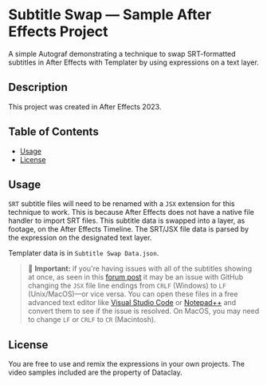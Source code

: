 # Subtitle Swap — Sample After Effects Project

A simple Autograf demonstrating a technique to swap SRT-formatted subtitles in After Effects with Templater by using expressions on a text layer.

## Description

This project was created in After Effects 2023. 

## Table of Contents

- [Usage](#usage)
- [License](#license)

## Usage

`SRT` subtitle files will need to be renamed with a `JSX` extension for this technique to work. This is because After Effects does not have a native file handler to import SRT files. This subtitle data is swapped into a layer, as footage, on the After Effects Timeline. The SRT/JSX file data is parsed by the expression on the designated text layer. 

Templater data is in `Subtitle Swap Data.json`. 


> 📝 **Important:** 
> if you're having issues with all of the subtitles showing at once, as seen in this [forum post](https://forums.dataclay.com/post/877) it may be an issue with GitHub changing the `JSX` file line endings from `CRLF` (Windows) to `LF` (Unix/MacOS)—or vice versa. You can open these files in a free advanced text editor like [Visual Studio Code](https://code.visualstudio.com/download) or [Notepad++](https://notepad-plus-plus.org/downloads/) and convert them to see if the issue is resolved. On MacOS, you may need to change `LF` or `CRLF` to `CR` (Macintosh). 


## License

You are free to use and remix the expressions in your own projects. The video samples included are the property of Dataclay. 